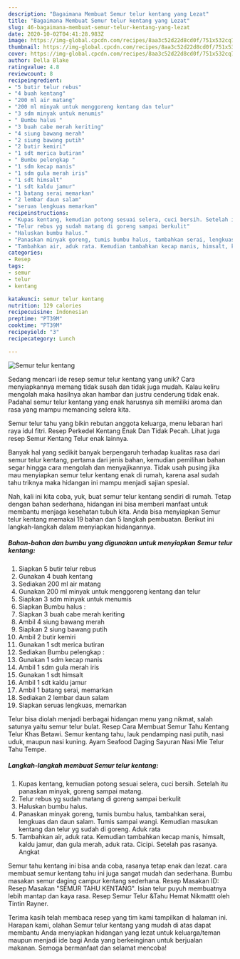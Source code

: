 ```yaml
---
description: "Bagaimana Membuat Semur telur kentang yang Lezat"
title: "Bagaimana Membuat Semur telur kentang yang Lezat"
slug: 46-bagaimana-membuat-semur-telur-kentang-yang-lezat
date: 2020-10-02T04:41:28.983Z
image: https://img-global.cpcdn.com/recipes/8aa3c52d22d8cd0f/751x532cq70/semur-telur-kentang-foto-resep-utama.jpg
thumbnail: https://img-global.cpcdn.com/recipes/8aa3c52d22d8cd0f/751x532cq70/semur-telur-kentang-foto-resep-utama.jpg
cover: https://img-global.cpcdn.com/recipes/8aa3c52d22d8cd0f/751x532cq70/semur-telur-kentang-foto-resep-utama.jpg
author: Della Blake
ratingvalue: 4.8
reviewcount: 8
recipeingredient:
- "5 butir telur rebus"
- "4 buah kentang"
- "200 ml air matang"
- "200 ml minyak untuk menggoreng kentang dan telur"
- "3 sdm minyak untuk menumis"
- " Bumbu halus "
- "3 buah cabe merah keriting"
- "4 siung bawang merah"
- "2 siung bawang putih"
- "2 butir kemiri"
- "1 sdt merica butiran"
- " Bumbu pelengkap "
- "1 sdm kecap manis"
- "1 sdm gula merah iris"
- "1 sdt himsalt"
- "1 sdt kaldu jamur"
- "1 batang serai memarkan"
- "2 lembar daun salam"
- "seruas lengkuas memarkan"
recipeinstructions:
- "Kupas kentang, kemudian potong sesuai selera, cuci bersih. Setelah itu panaskan minyak, goreng sampai matang."
- "Telur rebus yg sudah matang di goreng sampai berkulit"
- "Haluskan bumbu halus."
- "Panaskan minyak goreng, tumis bumbu halus, tambahkan serai, lengkuas dan daun salam. Tumis sampai wangi. Kemudian masukan kentang dan telur yg sudah di goreng. Aduk rata"
- "Tambahkan air, aduk rata. Kemudian tambahkan kecap manis, himsalt, kaldu jamur, dan gula merah, aduk rata. Cicipi. Setelah pas rasanya. Angkat"
categories:
- Resep
tags:
- semur
- telur
- kentang

katakunci: semur telur kentang 
nutrition: 129 calories
recipecuisine: Indonesian
preptime: "PT39M"
cooktime: "PT39M"
recipeyield: "3"
recipecategory: Lunch

---
```



![Semur telur kentang](https://img-global.cpcdn.com/recipes/8aa3c52d22d8cd0f/751x532cq70/semur-telur-kentang-foto-resep-utama.jpg)

Sedang mencari ide resep semur telur kentang yang unik? Cara menyiapkannya memang tidak susah dan tidak juga mudah. Kalau keliru mengolah maka hasilnya akan hambar dan justru cenderung tidak enak. Padahal semur telur kentang yang enak harusnya sih memiliki aroma dan rasa yang mampu memancing selera kita.

Semur telur tahu yang bikin rebutan anggota keluarga, menu lebaran hari raya idul fitri. Resep Perkedel Kentang Enak Dan Tidak Pecah. Lihat juga resep Semur Kentang Telur enak lainnya.

Banyak hal yang sedikit banyak berpengaruh terhadap kualitas rasa dari semur telur kentang, pertama dari jenis bahan, kemudian pemilihan bahan segar hingga cara mengolah dan menyajikannya. Tidak usah pusing jika mau menyiapkan semur telur kentang enak di rumah, karena asal sudah tahu triknya maka hidangan ini mampu menjadi sajian spesial.


Nah, kali ini kita coba, yuk, buat semur telur kentang sendiri di rumah. Tetap dengan bahan sederhana, hidangan ini bisa memberi manfaat untuk membantu menjaga kesehatan tubuh kita. Anda bisa menyiapkan Semur telur kentang memakai 19 bahan dan 5 langkah pembuatan. Berikut ini langkah-langkah dalam menyiapkan hidangannya.

<!--inarticleads1-->

##### Bahan-bahan dan bumbu yang digunakan untuk menyiapkan Semur telur kentang:

1. Siapkan 5 butir telur rebus
1. Gunakan 4 buah kentang
1. Sediakan 200 ml air matang
1. Gunakan 200 ml minyak untuk menggoreng kentang dan telur
1. Siapkan 3 sdm minyak untuk menumis
1. Siapkan  Bumbu halus :
1. Siapkan 3 buah cabe merah keriting
1. Ambil 4 siung bawang merah
1. Siapkan 2 siung bawang putih
1. Ambil 2 butir kemiri
1. Gunakan 1 sdt merica butiran
1. Sediakan  Bumbu pelengkap :
1. Gunakan 1 sdm kecap manis
1. Ambil 1 sdm gula merah iris
1. Gunakan 1 sdt himsalt
1. Ambil 1 sdt kaldu jamur
1. Ambil 1 batang serai, memarkan
1. Sediakan 2 lembar daun salam
1. Siapkan seruas lengkuas, memarkan


Telur bisa diolah menjadi berbagai hidangan menu yang nikmat, salah satunya yaitu semur telur bulat. Resep Cara Membuat Semur Tahu Kentang Telur Khas Betawi. Semur kentang tahu, lauk pendamping nasi putih, nasi uduk, maupun nasi kuning. Ayam Seafood Daging Sayuran Nasi Mie Telur Tahu Tempe. 

<!--inarticleads2-->

##### Langkah-langkah membuat Semur telur kentang:

1. Kupas kentang, kemudian potong sesuai selera, cuci bersih. Setelah itu panaskan minyak, goreng sampai matang.
1. Telur rebus yg sudah matang di goreng sampai berkulit
1. Haluskan bumbu halus.
1. Panaskan minyak goreng, tumis bumbu halus, tambahkan serai, lengkuas dan daun salam. Tumis sampai wangi. Kemudian masukan kentang dan telur yg sudah di goreng. Aduk rata
1. Tambahkan air, aduk rata. Kemudian tambahkan kecap manis, himsalt, kaldu jamur, dan gula merah, aduk rata. Cicipi. Setelah pas rasanya. Angkat


Semur tahu kentang ini bisa anda coba, rasanya tetap enak dan lezat. cara membuat semur kentang tahu ini juga sangat mudah dan sederhana. Bumbu masakan semur daging campur kentang sederhana. Resep Masakan ID: Resep Masakan &#34;SEMUR TAHU KENTANG&#34;. Isian telur puyuh membuatnya lebih mantap dan kaya rasa. Resep Semur Telur &amp;Tahu Hemat Nikmattt oleh Tintin Rayner. 

Terima kasih telah membaca resep yang tim kami tampilkan di halaman ini. Harapan kami, olahan Semur telur kentang yang mudah di atas dapat membantu Anda menyiapkan hidangan yang lezat untuk keluarga/teman maupun menjadi ide bagi Anda yang berkeinginan untuk berjualan makanan. Semoga bermanfaat dan selamat mencoba!
